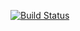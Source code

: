 [![Build Status](https://travis-ci.org/dawid-drelichowski/kantor-maks.png?branch=master)](https://travis-ci.org/dawid-drelichowski/kantor-maks)